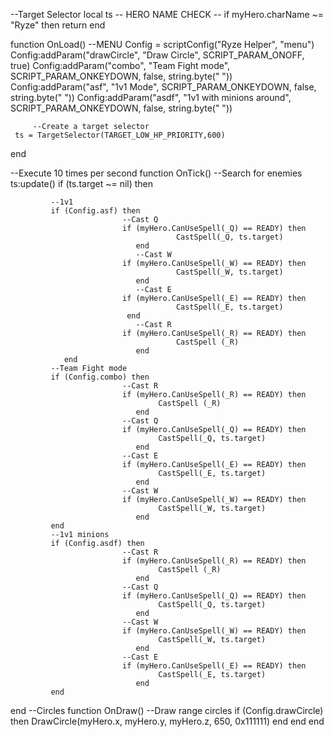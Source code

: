 --Target Selector
local ts
-- HERO NAME CHECK --
if myHero.charName ~= "Ryze" then return end

function OnLoad()
   --MENU
	 Config = scriptConfig("Ryze Helper", "menu")
   	 Config:addParam("drawCircle", "Draw Circle", SCRIPT_PARAM_ONOFF, true)
	 Config:addParam("combo", "Team Fight mode", SCRIPT_PARAM_ONKEYDOWN, false, string.byte(" "))
	 Config:addParam("asf", "1v1 Mode", SCRIPT_PARAM_ONKEYDOWN, false, string.byte(" "))
	 Config:addParam("asdf", "1v1 with minions around", SCRIPT_PARAM_ONKEYDOWN, false, string.byte(" "))
	
		 --Create a target selector
     ts = TargetSelector(TARGET_LOW_HP_PRIORITY,600)
end

--Execute 10 times per second
function OnTick()
		   --Search for enemies
			 ts:update()
	   if (ts.target ~= nil) then
			 
			 --1v1
			 if (Config.asf) then
							 --Cast Q
							 if (myHero.CanUseSpell(_Q) == READY) then
										 CastSpell(_Q, ts.target)
								end
								--Cast W
							 if (myHero.CanUseSpell(_W) == READY) then
										 CastSpell(_W, ts.target)
								end
								--Cast E
							 if (myHero.CanUseSpell(_E) == READY) then
										 CastSpell(_E, ts.target)
							  end
								--Cast R
							 if (myHero.CanUseSpell(_R) == READY) then
										 CastSpell (_R)
								end
				end
			 --Team Fight mode
			 if (Config.combo) then
							 --Cast R
							 if (myHero.CanUseSpell(_R) == READY) then
									 CastSpell (_R)
								end
							 --Cast Q
							 if (myHero.CanUseSpell(_Q) == READY) then
									 CastSpell(_Q, ts.target)
								end
							 --Cast E
							 if (myHero.CanUseSpell(_E) == READY) then
									 CastSpell(_E, ts.target)
								end
							 --Cast W
							 if (myHero.CanUseSpell(_W) == READY) then
									 CastSpell(_W, ts.target)
								end
			 end
			 --1v1 minions
			 if (Config.asdf) then
							 --Cast R
							 if (myHero.CanUseSpell(_R) == READY) then
									 CastSpell (_R)
								end
							 --Cast Q
							 if (myHero.CanUseSpell(_Q) == READY) then
									 CastSpell(_Q, ts.target)
								end
							 --Cast W
							 if (myHero.CanUseSpell(_W) == READY) then
									 CastSpell(_W, ts.target)
								end
							 --Cast E
							 if (myHero.CanUseSpell(_E) == READY) then
									 CastSpell(_E, ts.target)
								end
			 end
end
 --Circles
 function OnDraw()
			 --Draw range circles
			 if (Config.drawCircle) then
					 DrawCircle(myHero.x, myHero.y, myHero.z, 650, 0x111111)
				end
		end
end
  
